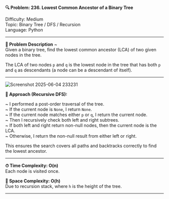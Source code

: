 **🔍 Problem: 236. Lowest Common Ancestor of a Binary Tree**

Difficulty: Medium  
Topic: Binary Tree / DFS / Recursion  
Language: Python  

---------------------------------------------------------------------------------------------------------------------------

**📄 Problem Description** ~  
Given a binary tree, find the lowest common ancestor (LCA) of two given nodes in the tree.

The LCA of two nodes `p` and `q` is the lowest node in the tree that has both `p` and `q` as descendants (a node can be a descendant of itself).

---------------------------------------------------------------------------------------------------------------------------
![Screenshot 2025-06-04 233231](https://github.com/user-attachments/assets/d8c2391c-e60f-49ab-91e3-050ad3ebc0a9)

**🚀 Approach (Recursive DFS):**

~ I performed a post-order traversal of the tree.  
~ If the current node is `None`, I return `None`.  
~ If the current node matches either `p` or `q`, I return the current node.  
~ Then I recursively check both left and right subtrees.  
~ If both left and right return non-null nodes, then the current node is the LCA.  
~ Otherwise, I return the non-null result from either left or right.

This ensures the search covers all paths and backtracks correctly to find the lowest ancestor.

---------------------------------------------------------------------------------------------------------------------------

**⏱ Time Complexity: O(n)**  
Each node is visited once.

**💾 Space Complexity: O(h)**  
Due to recursion stack, where `h` is the height of the tree.

---------------------------------------------------------------------------------------------------------------------------
